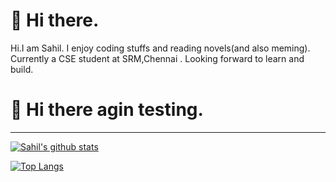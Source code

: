 # 👋 Hi there.
Hi.I am Sahil. I enjoy coding stuffs and reading novels(and also meming).<br>
Currently a CSE student at SRM,Chennai . Looking forward to learn and build.<br>

# 👋 Hi there agin testing.
___
[![Sahil's github stats](https://github-readme-stats.vercel.app/api?username=sahilbaig&count_private=true&show_icons=true&theme=radical&hide_rank=false)](https://github.com/anuraghazra/github-readme-stats)

[![Top Langs](https://github-readme-stats.vercel.app/api/top-langs/?username=sahilbaig&hide=ruby)](https://github.com/sahilbaig/github-readme-stats)
<!--
